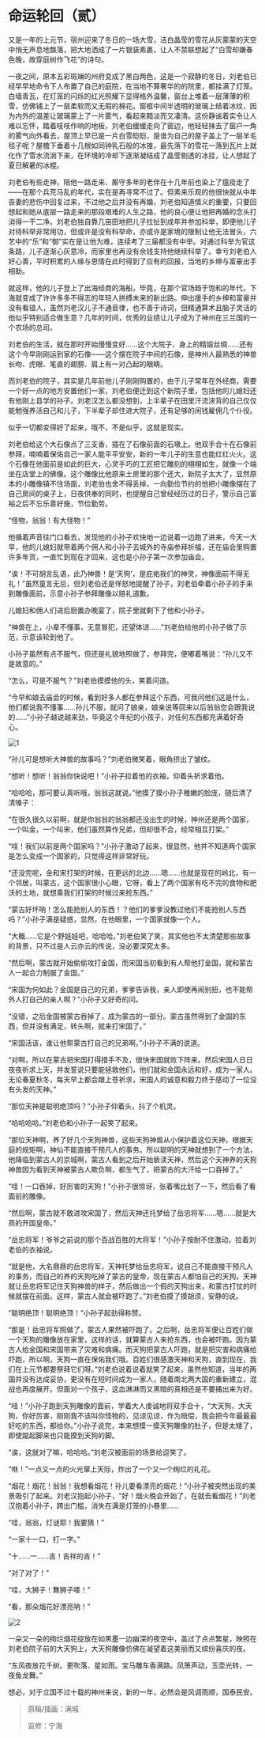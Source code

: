 # 命运轮回（贰）

又是一年的上元节，宿州迎来了冬日的一场大雪，洁白晶莹的雪花从灰蒙蒙的天空中悄无声息地飘落，把大地洒成了一片银装素裹，让人不禁联想起了“白雪却嫌春色晚，故穿庭树作飞花”的诗句。

一夜之间，原本五彩斑斓的州府变成了黑白两色，这是一个寂静的冬日，刘老伯已经早早地命令下人布置了自己的庭院，在当地不算奢华的的院里，都挂满了灯笼。白墙青瓦，在灯笼的闪烁的红光照耀下显得格外温馨，窗台上堆着一层薄薄的积雪，仿佛铺上了一层柔软而又无瑕的棉花。窗框中间半透明的玻璃上结着冰纹，因为内外的温差让玻璃蒙上了一片雾气，看起来黯淡而又凄清。这份静谧着实令让人难以忘怀，踏着吱吱作响的地板，刘老伯缓缓走向了窗边，他轻轻抹去了窗户一角的雾气向外看去，屋顶上早已是一片白雪皑皑，是谁为自己的屋子盖上了一层羊毛毯子呢？屋檐下垂着十几根如同钟乳石般的冰锥，最先落下的雪花一落到瓦片上就化作了雪水流淌下来，在环境的冷却下逐渐凝结成了晶莹剔透的冰挂，让人想起了夏日解暑的冰棍。

刘老伯有些走神，陪他一路走来、厮守多年的老伴在十几年前也染上了瘟疫走了——在那个兵荒马乱的年代，实在是再寻常不过了。但素来乐观的他很快就从中年丧妻的悲伤中回复过来，不过他之后并没有再婚，刘老伯知道情义的重要，只要回想起和她从底层一路走来的那段艰难的人生之路，他的良心便让他把再婚的念头打消得一干二净。刘老伯独自靠几亩田地把儿子拉扯到成年并参加科举，即便他儿子对待科举非常用功，但或许是没有科举命，亦或许是家境的限制让他无法冒头，六艺中的“乐”和“御”实在是让他为难，连续考了三届都没有中举。对通过科举为官这条路，儿子逐渐心灰意冷，而家里也再没有余钱支持他继续科举了。幸亏刘老伯人好心善，平时积累的人缘与恩情在此时得到了应有的回报，当地的乡绅与富豪出手相助。

就这样，他的儿子登上了出海经商的海船，毕竟，在那个官场趋于饱和的年代，下海就变成了许许多多不得志的年轻人拼搏未来的新出路。伸出援手的乡绅和富豪并没有看错人，虽然刘老汉儿子不通音律，也不善于诗词，但精通算术且脑子灵活的他似乎特别适合做生意？几年的时间，优秀的业绩让儿子成为了神州在三兰国的一个农场的总司。

刘老伯的生活，就在那时开始慢慢变好……这个大院子、身上的精锻丝绸……还有这个今早刚刚运到家的石像——这个摆在院子中间的石像，是神州人最熟悉的神兽 长吻、虎眼、笔直的翅膀、肩上有一对凸起的眼睛。

而刘老伯的院子，其实是几年前他儿子刚刚购置的，由于儿子常年在外经商，需要一个好一点的地方安置他们一家，刘老伯便迁到这个新院子里，包括他的儿媳妇还有他刚上县学的孙子。刘老汉怎么都没想到，上半辈子在田里汗流浃背的自己仅仅能勉强养活自己和儿子，下半辈子却住进大院子，还有足够的闲钱雇佣几个仆役。

似乎一切都变得好了起来，哦不，不是似乎，这就是现实。

刘老伯给这个大石像点了三支香，插在了石像前面的石墩上。他双手合十在石像前参拜，喃喃着保佑自己一家人能平平安安，新的一年儿子的生意也能红红火火。这个石像在他面前是如此的巨大，心灵手巧的工匠把它雕刻的栩栩如生，就像一个端坐在店堂上的佛像。这个雕像比他原来土房里的那个还大，新院子太大了，显然原本的小雕像镇不住场面，刘老伯也舍不得丢掉，一向勤俭节约的他把小雕像摆在了自己房间的桌子上，日夜供奉的同时，也提醒自己曾经经历过的日子，警示自己富裕之后不忘乐善好施，节俭勤劳。

“怪物，翁翁！有大怪物！”

他循着声音往门口看去，发现他的小孙子欢快地一边说着一边跑了进来，今天一大早，他的儿媳妇就带着两个佣人和小孙子去城外的寺庙参拜祈福，还在庙会里购置许多年货，一直忙到现在才回来，这也是小孙子第一次参加庙会。

“诶！不可胡言乱语，此乃神兽！是‘天狗’，是庇佑我们的神灵，神像面前不得无礼！”虽然童言无忌，但刘老伯还是佯怒地提醒了孙子，刘老伯牵着小孙子的手来到雕像面前，示意小孙子参拜雕像以赔礼道歉。

儿媳妇和佣人们进后厨置办晚宴了，院子里就剩下了他和小孙子。

“神兽在上，小辈不懂事，无意冒犯，还望体谅……”刘老伯给他的小孙子做了示范，示意该轮到他了。

小孙子虽然有点不服气，但还是礼貌地照做了，参拜完，便嘟着嘴说：“孙儿又不是故意的。”

“怎么，可是不服气？”刘老伯摸摸他的头，笑着问道。

“今早和娘去庙会的时候，看到好多人都在参拜这个东西，可我问他们这是什么，他们都说我不懂事……孙儿不服，就问了娘亲，娘亲说等回来以后翁翁您会跟我说的……”小孙子越说越来劲，毕竟这个年纪的小孩子，对任何东西都充满着好奇心。

![1](images/命运轮回（贰）/1.jpg)

“孙儿可是想听大神兽的故事吗？”刘老伯微笑着，眼角挤出了皱纹。

“想听！想听！翁翁你快说吧！”小孙子拉着他的衣袖，仰着头祈求着他。

“哈哈哈，那可要认真听哦，翁翁这就说。”他摸了摸小孙子稚嫩的脸庞，随后清了清嗓子：

“在很久很久以前啊，就是你翁翁的翁翁都还没出生的时候，神州还是两个国家，一个叫金，一个叫宋，他们虽然算作兄弟，但却很不合，经常相互打架。”

“哇！我们以前是两个国家吗？”小孙子激动了起来，很显然，他并不知道两个国家是怎么变成一个国家的，只觉得这样非常好玩。

“还没完呢，金和宋打架的时候，在更远的北边……嗯……也就是现在的岭北，有一个邻居，叫蒙古，这个国家很小心眼，它呀，看上了两个国家有吃不完的食物和肥沃的土地，就想乘我们打架的时候过来抢东西。”

“蒙古好坏呐！怎么能抢别人的东西！？他们的爹爹没教过他们不能抢别人东西吗？”小孙子满是疑惑，显然，在他眼里，一个国家就像一个人。

“大概……它是个野娃娃吧，哈哈哈，”刘老伯笑了笑，其实他也不太清楚那些故事的背景，只不过是人云亦云的传说，没必要深究太多。

“然后啊，蒙古就开始偷偷攻打金国，而宋国当初看到有人帮他打金国，就和蒙古人一起合力制服了金国。”

“宋国为何如此？金国是自己的兄弟，爹爹告诉我，亲人即使再闹别扭，也不能帮外人打自己的亲人啊？”小孙子又好奇的问。

“没错，之后金国被蒙古吞掉了，成为蒙古的一部分。蒙古虽然得到了金国的东西，但并没有满足，转头啊，就来打宋国了。”

“宋国活该，谁让他帮蒙古打自己的兄弟啊。”小孙子不满的说道。

“对啊，所以在蒙古把宋国打得措手不及，很快宋国就败下阵来。然后宋国人日日夜夜祈求上天，并发誓说只要能拯救他们，他们就和金国永远和好，成为一家人。无论春夏秋冬，每天早上都会跟上苍祈求，宋国人的诚意和毅力终于感动了一位没有头发的天神。”

“那位天神是聪明绝顶吗？”小孙子仰着头，抖了个机灵。

“哈哈哈哈。”刘老伯和小孙子一起笑了起来。

“那位天神啊，养了好几个天狗神兽，这些天狗神兽从小保护着这位天神，根据天庭的规矩啊，神仙不能直接干预凡人的事务。所以聪明的天神就想到了一个方法，他降临到蒙古人的京城啊，蒙古人看到之后开始亵渎天神，然后这个天神养的天狗神兽因为看到天神被蒙古人欺负啊，都生气了，把蒙古的大汗给一口吞掉了。”

“哇！一口吞掉，好厉害的天狗！”小孙子很惊讶，张着嘴比划了一下，然后看了看面前的雕像。

“然后啊，蒙古就不敢进攻宋国了，然后天神还托梦给了岳忠将军……嗯……就是大燕的开国皇帝。”

“岳忠将军！爷爷之前说的那个百战百胜的大将军！”小孙子按耐不住激动，拉着刘老伯的衣袖说。

“就是他，大名鼎鼎的岳忠将军，天神托梦给岳忠将军，说自己不能直接干预凡人的事务，而自己的养的天狗吃掉了蒙古的皇帝，现在蒙古人都怕自己的天狗。天神就让岳忠将军记住天狗神兽的样子，然后做出一个假的天狗出来，和蒙古打仗的时候就摆在前面。这样，蒙古人就会被吓跑了。”刘老伯摸了摸胡须，安静的说。

“聪明绝顶！聪明绝顶！”小孙子起劲得称赞。

“那是！岳忠将军照做了，蒙古人果然被吓跑了。之后啊，岳忠将军便让百姓们做一个天狗的雕像放在家里，这样的话，就算蒙古人来抢东西，也会被吓跑。因为蒙古人给金国和宋国带来了灾难和病痛。而天狗把蒙古人吓跑，就是把灾害和病痛给吓跑，所以啊，天狗一直在保佑我们哦。百姓们很感激天神和天狗，直到现在，我们在上元节都要祭拜它们呀。”刘老伯说着说着就笑了起来，虽然他知道，当年的两国并没有达成妥协，更没有在短时间成为一家人，随着南北两大国的重新建立，混战也再度展开。但面对一个孩子，这血淋淋而又黑暗的真相还是不要捅出来为好。

“哇！”小孙子跑到天狗雕像的面前，学着大人虔诚地将双手合十，“大天狗，大天狗，你好厉害，刚刚我不该叫你怪物的，见谅见谅，作为赔偿，我会把今年最最最好吃的东西，都给你。”小孙子说完，本来想摸一摸天狗雕像的肚子，但是太矮了，即使踮起脚来也只能摸到天狗的脚。

“诶，这就对了嘛，哈哈哈。”刘老汉被面前的场景给逗笑了。

“咻！”一点又一点的火光窜上天际，炸出了一个又一个绚烂的礼花。

“烟花！烟花！翁翁！我想看烟花！孙儿要看漂亮的烟花！”小孙子被突然出现的美景吸引了起来。刘老汉抱起小孙子，“好！烟火晚会开始了，在就去看烟花！”刘老汉抱着小孙子，跨出门槛，消失在满是灯笼的小巷里……

“哇，翁翁，灯谜耶！我要猜！”

“一家十一口，打一字。”

“十……一……吉！吉祥的吉！”

“对了对了！”

“哇，大狮子！舞狮子喽！”

“看，那朵烟花好漂亮呐！”

![2](images/命运轮回（贰）/2.jpg)

一朵又一朵的绚烂烟花绽放在如黑墨一边幽深的夜空中，盖过了点点繁星，映照在刘老伯院子前的大天狗上，大天狗雕像仿佛在凝望着这美丽而又缤纷喜庆的夜。

“东风夜放花千树。更吹落、星如雨。宝马雕车香满路。凤箫声动，玉壶光转，一夜鱼龙舞。”

想必，对于立国不过十载的神州来说，新的一年，必然会是风调雨顺，国泰民安。

> 原稿/插画：满城
>
> 监修：宁海
